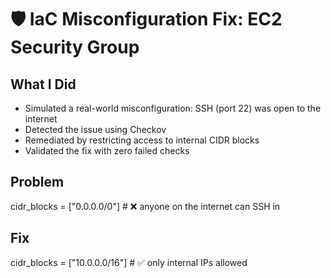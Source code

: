 # 🛡️ IaC Misconfiguration Fix: EC2 Security Group

##  What I Did
- Simulated a real-world misconfiguration: SSH (port 22) was open to the internet
- Detected the issue using Checkov
- Remediated by restricting access to internal CIDR blocks
- Validated the fix with zero failed checks

##  Problem

cidr_blocks = ["0.0.0.0/0"] # ❌ anyone on the internet can SSH in

##  Fix

cidr_blocks = ["10.0.0.0/16"] # ✅ only internal IPs allowed

